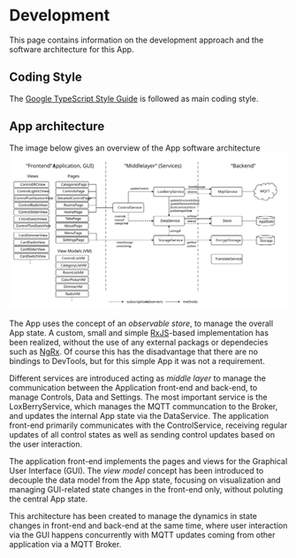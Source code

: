 # Development

This page contains information on the development approach and the software architecture for this App.

## Coding Style

The [Google TypeScript Style Guide](https://google.github.io/styleguide/tsguide.html#interfaces-vs-type-aliases) is followed as main coding style.

## App architecture

The image below gives an overview of the App software architecture
<img src="pwa-architecture.svg">

The App uses the concept of an *observable store*, to manage the overall App state. A custom, small and simple [RxJS](https://angular.io/guide/rx-library)-based implementation has been realized, without the use of any external packags or dependecies such as [NgRx](https://v7.ngrx.io/guide/store). Of course this has the disadvantage that there are no bindings to DevTools, but for this simple App it was not a requirement.

Different services are introduced acting as *middle layer* to manage the communication between the Application front-end and back-end, to manage Controls, Data and Settings. The most important service is the LoxBerryService, which manages the MQTT communcation to the Broker, and updates the internal App state via the DataService. The application front-end primarily communicates with the ControlService, receiving regular updates of all control states as well as sending control updates based on the user interaction.

The application front-end implements the pages and views for the Graphical User Interface (GUI). The *view model* concept has been introduced to decouple the data model from the App state, focusing on visualization and managing GUI-related state changes in the front-end only, without poluting the central App state.

This architecture has been created to manage the dynamics in state changes in front-end and back-end at the same time, where user interaction via the GUI happens concurrently with MQTT updates coming from other application via a MQTT Broker.
